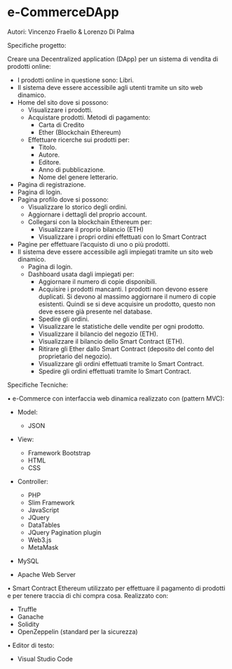# e-CommerceDApp

Autori: Vincenzo Fraello & Lorenzo Di Palma

Specifiche progetto:

Creare una Decentralized application (DApp) per un sistema di vendita di prodotti online:
- I prodotti online in questione sono: Libri.
- Il sistema deve essere accessibile agli utenti tramite un sito web dinamico.
- Home del sito dove si possono:
  - Visualizzare i prodotti.
  - Acquistare prodotti. Metodi di pagamento:
    - Carta di Credito
    - Ether (Blockchain Ethereum)
  - Effettuare ricerche sui prodotti per:
    - Titolo.
    - Autore.
    - Editore.
    - Anno di pubblicazione.
    - Nome del genere letterario.
- Pagina di registrazione.
- Pagina di login.
- Pagina profilo dove si possono:
  - Visualizzare lo storico degli ordini.
  - Aggiornare i dettagli del proprio account.
  - Collegarsi con la blockchain Ethereum per:
    - Visualizzare il proprio bilancio (ETH)
    - Visualizzare i propri ordini effettuati con lo Smart Contract
- Pagine per effettuare l’acquisto di uno o più prodotti.
- Il sistema deve essere accessibile agli impiegati tramite un sito web dinamico.
  - Pagina di login.
  - Dashboard usata dagli impiegati per:
    - Aggiornare il numero di copie disponibili.
    - Acquisire i prodotti mancanti. I prodotti non devono essere duplicati. Si devono al massimo aggiornare il numero di copie esistenti. Quindi se si deve acquisire un prodotto, questo non deve essere già presente nel database.
    - Spedire gli ordini.
    - Visualizzare le statistiche delle vendite per ogni prodotto.
    - Visualizzare il bilancio del negozio (ETH).
    - Visualizzare il bilancio dello Smart Contract (ETH).
    - Ritirare gli Ether dallo Smart Contract (deposito del conto del proprietario del negozio).
    - Visualizzare gli ordini effettuati tramite lo Smart Contract.
    - Spedire gli ordini effettuati tramite lo Smart Contract.

Specifiche Tecniche:

• e-Commerce con interfaccia web dinamica realizzato con (pattern MVC):
  
  - Model:
    - JSON
  
  - View:
    - Framework Bootstrap
    - HTML
    - CSS
 
 - Controller:
    - PHP
    - Slim Framework
    - JavaScript
    - JQuery
    - DataTables
    - JQuery Pagination plugin
    - Web3.js
    - MetaMask
    
  - MySQL
  
  - Apache Web Server

• Smart Contract Ethereum utilizzato per effettuare il pagamento di prodotti e per tenere traccia di chi compra cosa.
Realizzato con:
 - Truffle
 - Ganache
 - Solidity
 - OpenZeppelin (standard per la sicurezza)

• Editor di testo:
 - Visual Studio Code

